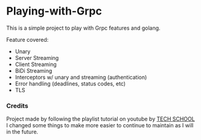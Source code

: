 # Playing-with-Grpc

This is a simple project to play with Grpc features and golang.

Feature covered:

- Unary
- Server Streaming
- Client Streaming
- BiDi Streaming
- Interceptors w/ unary and streaming (authentication)
- Error handling (deadlines, status codes, etc)
- TLS

### Credits

Project made by following the playlist tutorial on youtube by [TECH SCHOOL](https://www.youtube.com/playlist?list=PLy_6D98if3UJd5hxWNfAqKMr15HZqFnqf)
I changed some things to make more easier to continue to maintain as I will in the future.
